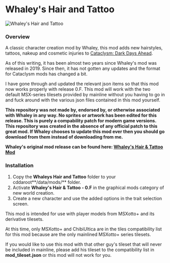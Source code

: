 # Whaley's Hair and Tattoo

![Whaley's Hair and Tattoo](https://i.redd.it/2vtebwm1hiy31.png)

### Overview

A classic character creation mod by Whaley, this mod adds new hairstyles, tattoos, nakeup and cosmetic injuries to [Cataclysm: Dark Days Ahead](https://github.com/CleverRaven/Cataclysm-DDA/).

As of this writing, it has been almost two years since Whaley's mod was released in 2019. Since then, it has not gotten any updates and the format for Cataclysm mods has changed a bit. 

I have gone through and updated the relevant json items so that this mod now works properly with release 0.F. This mod will work with the two default MSX-series tilesets provided by mainline without you having to go in and fuck around with the various json files contained in this mod yourself.

**This repository was not made by, endorsed by, or otherwise associated with Whaley in any way. No sprites or artwork has been edited for this release. This is purely a compability patch for modern game versions. This repository was created in the absence of any official patch to this great mod. If Whaley chooses to update this mod ever then you should go download from them instead of downloading from me.**

**Whaley's original mod release can be found here: [Whaley's Hair & Tattoo Mod](https://www.reddit.com/r/cataclysmdda/comments/dvxkr4/whaleys_hair_tattoo_mod/)**

### Installation

1. Copy the **Whaleys Hair and Tattoo** folder to your cddaroot**/data/mods/** folder.
2. Activate **Whaley's Hair & Tattoo - 0.F** in the graphical mods category of new world creation.
3. Create a new character and use the added options in the trait selection screen.

This mod is intended for use with player models from MSXotto+ and its derivative tilesets. 

At this time, only MSXotto+ and ChibiUltica are in the tiles compatibility list for this mod because are the only mainlined MSXotto+ series tilesets.

If you would like to use this mod with that other guy's tileset that will never be included in mainline, please add his tileset to the compatibility list in **mod_tileset.json** or this mod will not work for you.

